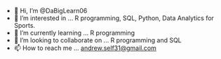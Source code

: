 - 👋 Hi, I’m @DaBigLearn06
- 👀 I’m interested in ... R programming, SQL, Python, Data Analytics for Sports.
- 🌱 I’m currently learning ... R programming
- 💞️ I’m looking to collaborate on ... R programming and SQL
- 📫 How to reach me ... andrew.self31@gmail.com

<!---
DaBigLearn06/DaBigLearn06 is a ✨ special ✨ repository because its `README.md` (this file) appears on your GitHub profile.
You can click the Preview link to take a look at your changes.
--->
